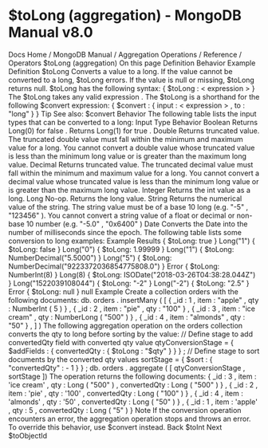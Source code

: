 # $toLong (aggregation) - MongoDB Manual v8.0


Docs Home / MongoDB Manual / Aggregation Operations / Reference / Operators $toLong (aggregation) On this page Definition Behavior Example Definition $toLong Converts a value to a long. If the value cannot be converted
to a long, $toLong errors. If the value is null or
missing, $toLong returns null. $toLong has the following syntax: { $toLong : < expression > } The $toLong takes any valid expression . The $toLong is a shorthand for the following $convert expression: { $convert : { input : < expression > , to : "long" } } Tip See also: $convert Behavior The following table lists the input types that can be converted to a
long: Input Type Behavior Boolean Returns Long(0) for false . Returns Long(1) for true . Double Returns truncated value. The truncated double value must fall within the minimum and
maximum value for a long. You cannot convert a double value whose truncated value is less
than the minimum long value or is greater than the maximum
long value. Decimal Returns truncated value. The truncated decimal value must fall within the minimum and
maximum value for a long. You cannot convert a decimal value whose truncated value is less
than the minimum long value or is greater than the maximum
long value. Integer Returns the int value as a long. Long No-op. Returns the long value. String Returns the numerical value of the string. The string value must be of a base 10 long (e.g. "-5" , "123456" ). You cannot convert a string value of a float or decimal or
non-base 10 number (e.g. "-5.0" , "0x6400" ) Date Converts the Date into the number of milliseconds since the
epoch. The following table lists some conversion to long examples: Example Results { $toLong: true } Long("1") { $toLong: false } Long("0") { $toLong: 1.99999 } Long("1") { $toLong: NumberDecimal("5.5000") } Long("5") { $toLong: NumberDecimal("9223372036854775808.0") } Error { $toLong: NumberInt(8) } Long(8) { $toLong: ISODate("2018-03-26T04:38:28.044Z") } Long("1522039108044") { $toLong: "-2" } Long("-2") { $toLong: "2.5" } Error { $toLong: null } null Example Create a collection orders with the following documents: db. orders . insertMany ( [ { _id : 1 , item : "apple" , qty : NumberInt ( 5 ) } , { _id : 2 , item : "pie" , qty : "100" } , { _id : 3 , item : "ice cream" , qty : NumberLong ( "500" ) } , { _id : 4 , item : "almonds" , qty : "50" } , ] ) The following aggregation operation on the orders collection
converts the qty to long before sorting by the value: // Define stage to add convertedQty field with converted qty value qtyConversionStage = { $addFields : { convertedQty : { $toLong : "$qty" } } } ; // Define stage to sort documents by the converted qty values sortStage = { $sort : { "convertedQty" : - 1 } } ; db. orders . aggregate ( [ qtyConversionStage , sortStage ]) The operation returns the following documents: { _id : 3 , item : 'ice cream' , qty : Long ( "500" ) , convertedQty : Long ( "500" ) } , { _id : 2 , item : 'pie' , qty : '100' , convertedQty : Long ( "100" ) } , { _id : 4 , item : 'almonds' , qty : '50' , convertedQty : Long ( "50" ) } , { _id : 1 , item : 'apple' , qty : 5 , convertedQty : Long ( "5" ) } Note If the conversion operation encounters an error, the aggregation
operation stops and throws an error. To override this behavior, use $convert instead. Back $toInt Next $toObjectId
